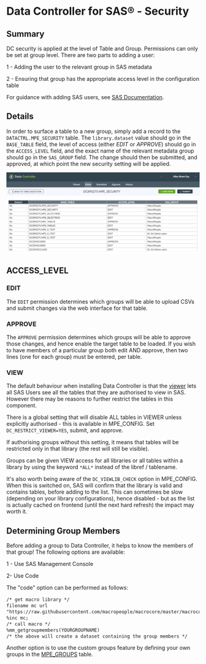 # Data Controller for SAS® - Security

## Summary
DC security is applied at the level of Table and Group.  Permissions can only be set at group level. There are two parts to adding a user:

1 - Adding the user to the relevant group in SAS metadata

2 - Ensuring that group has the appropriate access level in the configuration table

For guidance with adding SAS users, see [SAS Documentation](http://support.sas.com/documentation/cdl/en/mcsecug/69854/HTML/default/viewer.htm#n05epzfefjyh3dn1xdw2lkaxwyrz.htm).

## Details

In order to surface a table to a new group, simply add a record to the `DATACTRL.MPE_SECURITY` table.  The `library.dataset` value should go in the `BASE_TABLE` field, the level of access (either _EDIT_ or _APPROVE_) should go in the `ACCESS_LEVEL` field, and the exact name of the relevant metadata group should go in the `SAS_GROUP` field.  The change should then be submitted, and approved, at which point the new security setting will be applied.

![Screenshot](img/securitytable.png)

##  ACCESS_LEVEL

### EDIT

The `EDIT` permission determines which groups will be able to upload CSVs and submit changes via the web interface for that table.

### APPROVE
The `APPROVE` permission determines which groups will be able to approve those changes, and hence enable the target table to be loaded.  If you wish to have members of a particular group both edit AND approve, then two lines (one for each group) must be entered, per table.

### VIEW
The default behaviour when installing Data Controller is that the [viewer](dcu-tableviewer.md) lets all SAS Users see all the tables that they are authorised to view in SAS.  However there may be reasons to further restrict the tables in this component.

There is a global setting that will disable ALL tables in VIEWER unless explicitly authorised - this is available in MPE_CONFIG.  Set `DC_RESTRICT_VIEWER=YES`, submit, and approve.

If authorising groups without this setting, it means that tables will be restricted only in that library (the rest will still be visible).

Groups can be given VIEW access for all libraries or all tables within a library by using the keyword `*ALL*` instead of the libref / tablename.

It's also worth being aware of the `DC_VIEWLIB_CHECK` option in MPE_CONFIG.  When this is switched on, SAS will confirm that the library is valid and contains tables, before adding to the list.  This can sometimes be slow (depending on your library configurations), hence disabled - but as the list is actually cached on frontend (until the next hard refresh) the impact may worth it.

## Determining Group Members

Before adding a group to Data Controller, it helps to know the members of that group!  The following options are available:

1 - Use SAS Management Console

2- Use Code

The "code" option can be performed as follows:

```
/* get macro library */
filename mc url "https://raw.githubusercontent.com/macropeople/macrocore/master/macrocore.sas";
%inc mc;
/* call macro */
%mm_getgroupmembers(YOURGROUPNAME)
/* the above will create a dataset containing the group members */
```

Another option is to use the custom groups feature by defining your own groups in the [MPE_GROUPS](dcc-groups.md) table.